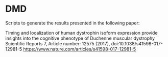 # DMD

Scripts to generate the results presented in the following paper:

Timing and localization of human dystrophin isoform expression provide insights into the cognitive phenotype of Duchenne muscular dystrophy
Scientific Reports 7, Article number: 12575 (2017), doi:10.1038/s41598-017-12981-5
https://www.nature.com/articles/s41598-017-12981-5


